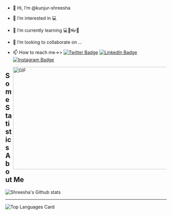 
- 👋 Hi, I’m @kunjur-shreesha
- 👀 I’m interested in 💻
- 🌱 I’m currently learning ​💻💾👓👔​
- 💞️ I’m looking to collaborate on ...
- 📫 How to reach me->>
[![Twitter Badge](https://img.shields.io/badge/Twitter-Profile-informational?style=flat&logo=twitter&logoColor=white&color=1CA2F1)](https://twitter.com/KRShrees1)
[![LinkedIn Badge](https://img.shields.io/badge/LinkedIn-Profile-informational?style=flat&logo=linkedin&logoColor=white&color=0D76A8)](https://www.linkedin.com/in/kunjur-shreesha-6b271a1a1/)
[![Instagram Badge](https://img.shields.io/badge/Instagram-Profile-informational?style=flat&logo=instagram&logoColor=white&color=0D76A8)](https://www.instagram.com/k.r.shree_s/)

     <img align="right" alt="GIF" src="https://github.com/abhisheknaiidu/abhisheknaiidu/blob/master/code.gif?raw=true" width="500" height="320" />
<!---
kunjur-shreesha/kunjur-shreesha is a ✨ special ✨ repository because its `README.md` (this file) appears on your GitHub profile.
You can click the Preview link to take a look at your changes.
--->
## Some Statistics About Me
![Shreesha's Github stats](https://github-readme-stats.vercel.app/api?username=kunjur-shreesha&theme=tokyonight&show_icons=true&count_private=true)<br>

----
![Top Languages Card](https://github-readme-stats.vercel.app/api/top-langs/?username=kunjur-shreesha&layout=compact)<br>

